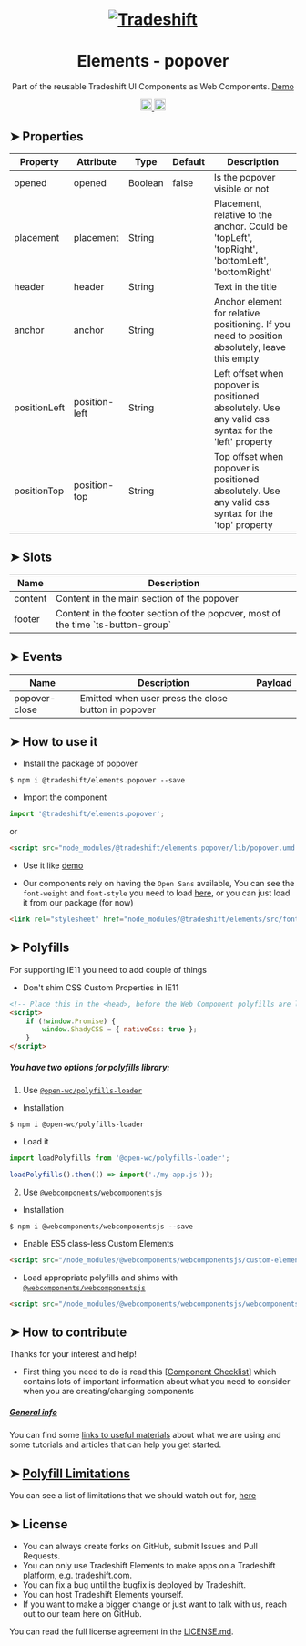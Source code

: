 <h1 align="center">
    <a href="https://tradeshift.com/">
      <img alt="Tradeshift" src="https://tradeshift.com/wp-content/themes/Tradeshift/img/brand/logo-black.png"/>
    </a>
</h1>

<h1 align="center">Elements - popover</h1>

<p align="center">
  Part of the reusable Tradeshift UI Components as Web Components.
    <a href="https://tradeshift.github.io/elements/?path=/story/ts-popover--default">
      Demo
    </a>
</p>

<p align="center">
    <a href="https://www.npmjs.com/package/@tradeshift/elements.popover">
      <img alt="NPM Version" src="https://badgen.net/npm/v/@tradeshift/elements.popover" height="20"/>
    </a>
    <a href="https://npmcharts.com/compare/@tradeshift/elements.popover?minimal=true">
      <img alt="Downloads per month" src="https://badgen.net/npm/dm/@tradeshift/elements.popover" height="20"/>
    </a>
</p>

<style>
  table {
        width:100%;
  }
</style>

## ➤ Properties

| Property | Attribute | Type | Default | Description |
| --- | --- | --- | --- | --- |
| opened | opened | Boolean | false | Is the popover visible or not |
| placement | placement | String |  | Placement, relative to the anchor. Could be 'topLeft', 'topRight', 'bottomLeft', 'bottomRight' |
| header | header | String |  | Text in the title |
| anchor | anchor | String |  | Anchor element for relative positioning. If you need to position absolutely, leave this empty |
| positionLeft | position-left | String |  | Left offset when popover is positioned absolutely. Use any valid css syntax for the 'left' property |
| positionTop | position-top | String |  | Top offset when popover is positioned absolutely. Use any valid css syntax for the 'top' property |

## ➤ Slots

| Name    | Description                                                                        |
| ------- | ---------------------------------------------------------------------------------- |
| content | Content in the main section of the popover                                         |
| footer  | Content in the footer section of the popover, most of the time \`ts-button-group\` |

## ➤ Events

| Name          | Description                                         | Payload |
| ------------- | --------------------------------------------------- | ------- |
| popover-close | Emitted when user press the close button in popover |         |

## ➤ How to use it

- Install the package of popover

```shell
$ npm i @tradeshift/elements.popover --save
```

- Import the component

```js
import '@tradeshift/elements.popover';
```

or

```html
<script src="node_modules/@tradeshift/elements.popover/lib/popover.umd.js"></script>
```

- Use it like [demo]("https://tradeshift.github.io/elements/?path=/story/ts-popover--default")

- Our components rely on having the `Open Sans` available, You can see the `font-weight` and `font-style` you need to load [here](https://github.com/Tradeshift/elements/blob/master/packages/core/src/fonts.css), or you can just load it from our package (for now)

```html
<link rel="stylesheet" href="node_modules/@tradeshift/elements/src/fonts.css" />
```

## ➤ Polyfills

For supporting IE11 you need to add couple of things

- Don't shim CSS Custom Properties in IE11

```html
<!-- Place this in the <head>, before the Web Component polyfills are loaded -->
<script>
	if (!window.Promise) {
		window.ShadyCSS = { nativeCss: true };
	}
</script>
```

##### You have two options for polyfills library:

1. Use [`@open-wc/polyfills-loader`](https://github.com/open-wc/open-wc/tree/master/packages/polyfills-loader)

- Installation

```shell
$ npm i @open-wc/polyfills-loader
```

- Load it

```js
import loadPolyfills from '@open-wc/polyfills-loader';

loadPolyfills().then(() => import('./my-app.js'));
```

2. Use [`@webcomponents/webcomponentsjs`](https://github.com/webcomponents/polyfills/tree/master/packages/webcomponentsjs)

- Installation

```hell
$ npm i @webcomponents/webcomponentsjs --save
```

- Enable ES5 class-less Custom Elements

```html
<script src="/node_modules/@webcomponents/webcomponentsjs/custom-elements-es5-adapter.js"></script>
```

- Load appropriate polyfills and shims with [`@webcomponents/webcomponentsjs`](https://github.com/webcomponents/webcomponentsjs)

```html
<script src="/node_modules/@webcomponents/webcomponentsjs/webcomponents-loader.js" defer></script>
```

## ➤ How to contribute

Thanks for your interest and help!

- First thing you need to do is read this [[Component Checklist](https://github.com/Tradeshift/elements/wiki/Component-checklist)] which contains lots of important information about what you need to consider when you are creating/changing components

##### [General info](https://github.com/Tradeshift/elements/wiki/Useful-materials-starter)

You can find some [links to useful materials](https://github.com/Tradeshift/elements/wiki/Useful-materials-starter) about what we are using and some tutorials and articles that can help you get started.

## ➤ [Polyfill Limitations](https://github.com/Tradeshift/elements/wiki/Polyfill-Limitations)

You can see a list of limitations that we should watch out for, [here](https://github.com/Tradeshift/elements/wiki/Polyfill-Limitations)

## ➤ License

- You can always create forks on GitHub, submit Issues and Pull Requests.
- You can only use Tradeshift Elements to make apps on a Tradeshift platform, e.g. tradeshift.com.
- You can fix a bug until the bugfix is deployed by Tradeshift.
- You can host Tradeshift Elements yourself.
- If you want to make a bigger change or just want to talk with us, reach out to our team here on GitHub.

You can read the full license agreement in the [LICENSE.md](https://github.com/Tradeshift/elements/blob/master/LICENSE.md).
